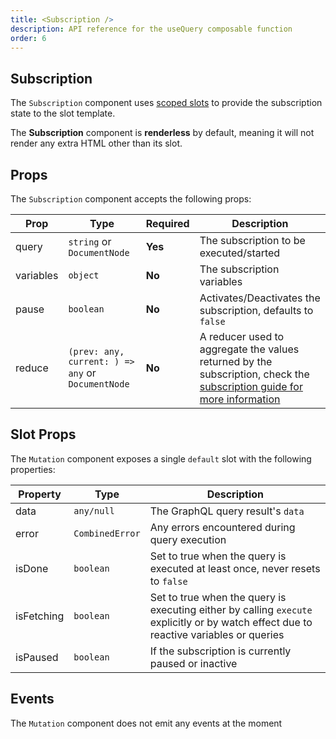 ```yaml
---
title: <Subscription />
description: API reference for the useQuery composable function
order: 6
---
```


## Subscription

The `Subscription` component uses [scoped slots](https://v3.vuejs.org/guide/component-slots.html#scoped-slots) to provide the subscription state to the slot template.

<doc-tip>

The **Subscription** component is **renderless** by default, meaning it will not render any extra HTML other than its slot.

</doc-tip>

## Props

The `Subscription` component accepts the following props:

| Prop      | Type                                              | Required | Description                                                                                                                                      |
| --------- | ------------------------------------------------- | -------- | ------------------------------------------------------------------------------------------------------------------------------------------------ |
| query     | `string` or `DocumentNode`                        | **Yes**  | The subscription to be executed/started                                                                                                          |
| variables | `object`                                          | **No**   | The subscription variables                                                                                                                       |
| pause     | `boolean`                                         | **No**   | Activates/Deactivates the subscription, defaults to `false`                                                                                      |
| reduce    | `(prev: any, current: ) => any` or `DocumentNode` | **No**   | A reducer used to aggregate the values returned by the subscription, check the [subscription guide for more information](../guide/subscriptions) |

## Slot Props

The `Mutation` component exposes a single `default` slot with the following properties:

| Property   | Type            | Description                                                                                                                            |
| ---------- | --------------- | -------------------------------------------------------------------------------------------------------------------------------------- |
| data       | `any/null`      | The GraphQL query result's `data`                                                                                                      |
| error      | `CombinedError` | Any errors encountered during query execution                                                                                          |
| isDone     | `boolean`       | Set to true when the query is executed at least once, never resets to `false`                                                          |
| isFetching | `boolean`       | Set to true when the query is executing either by calling `execute` explicitly or by watch effect due to reactive variables or queries |
| isPaused   | `boolean`       | If the subscription is currently paused or inactive                                                                                    |

## Events

The `Mutation` component does not emit any events at the moment

